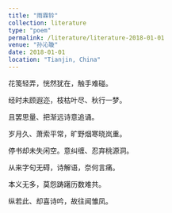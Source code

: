 ```yaml
---
title: "雨霖铃"
collection: literature
type: "poem"
permalink: /literature/literature-2018-01-01
venue: "孙沁璇"
date: 2018-01-01
location: "Tianjin, China"
---
```



花笺轻弄，恍然犹在，触手难碰。

经时未顾遐迩，枝枯叶尽、秋行一梦。

且罢思量、把渐远诗意追诵。

岁月久、萧索平常，旷野烟寒晓岚重。

停书却未失闲空。意纠缠、忍弃桃源洞。

从来字句无碍，诗解语，奈何言痛。

本义无多，莫怨踌躇历数难共。

纵若此、却喜诗吟，故往闻雏凤。